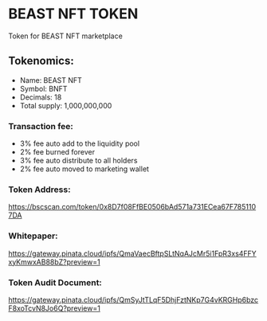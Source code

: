 # BEAST NFT TOKEN

Token for BEAST NFT marketplace

## Tokenomics:
- Name: BEAST NFT
- Symbol: BNFT
- Decimals: 18
- Total supply: 1,000,000,000
        
### Transaction fee:    
- 3% fee auto add to the liquidity pool
- 2% fee burned forever
- 3% fee auto distribute to all holders
- 2% fee auto moved to marketing wallet

### Token Address: 
https://bscscan.com/token/0x8D7f08FfBE0506bAd571a731ECea67F7851107DA

### Whitepaper:
https://gateway.pinata.cloud/ipfs/QmaVaecBftpSLtNqAJcMr5i1FpR3xs4FFYxyKmwxAB88bZ?preview=1

### Token Audit Document:
https://gateway.pinata.cloud/ipfs/QmSyJtTLqF5DhjFztNKp7G4vKRGHp6bzcF8xoTcvN8Jo6Q?preview=1
